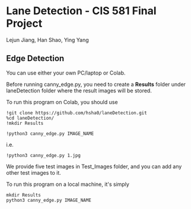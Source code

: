 # Lane Detection - CIS 581 Final Project
Lejun Jiang, Han Shao, Ying Yang

## Edge Detection
You can use either your own PC/laptop or Colab.

Before running canny_edge.py, you need to create a **Results** folder 
under laneDetection folder where the result images will be stored.

To run this program on Colab, you should use
```commandline
!git clone https://github.com/hsha0/laneDetection.git
%cd laneDetection/
!mkdir Results
```
```
!python3 canny_edge.py IMAGE_NAME
```
i.e.
```commandline
!python3 canny_edge.py 1.jpg
```

We provide five test images in Test_Images folder, and you can add any other 
test images to it.

To run this program on a local machine, it's simply
```commandline
mkdir Results
python3 canny_edge.py IMAGE_NAME
```

